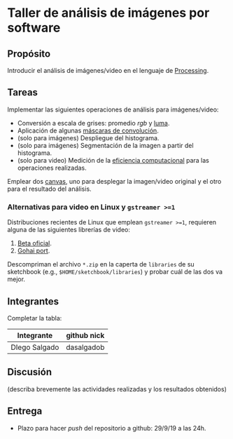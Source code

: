 # Taller de análisis de imágenes por software

## Propósito

Introducir el análisis de imágenes/video en el lenguaje de [Processing](https://processing.org/).

## Tareas

Implementar las siguientes operaciones de análisis para imágenes/video:

* Conversión a escala de grises: promedio _rgb_ y [luma](https://en.wikipedia.org/wiki/HSL_and_HSV#Disadvantages).
* Aplicación de algunas [máscaras de convolución](https://en.wikipedia.org/wiki/Kernel_(image_processing)).
* (solo para imágenes) Despliegue del histograma.
* (solo para imágenes) Segmentación de la imagen a partir del histograma.
* (solo para video) Medición de la [eficiencia computacional](https://processing.org/reference/frameRate.html) para las operaciones realizadas.

Emplear dos [canvas](https://processing.org/reference/PGraphics.html), uno para desplegar la imagen/video original y el otro para el resultado del análisis.

### Alternativas para video en Linux y `gstreamer >=1`

Distribuciones recientes de Linux que emplean `gstreamer >=1`, requieren alguna de las siguientes librerías de video:

1. [Beta oficial](https://github.com/processing/processing-video/releases).
2. [Gohai port](https://github.com/gohai/processing-video/releases/tag/v1.0.2).

Descompriman el archivo `*.zip` en la caperta de `libraries` de su sketchbook (e.g., `$HOME/sketchbook/libraries`) y probar cuál de las dos va mejor.

## Integrantes

Completar la tabla:

| Integrante | github nick |
|------------|-------------|
|   DIego Salgado         |   dasalgadob          |

## Discusión

(describa brevemente las actividades realizadas y los resultados obtenidos)

## Entrega

* Plazo para hacer _push_ del repositorio a github: 29/9/19 a las 24h.
